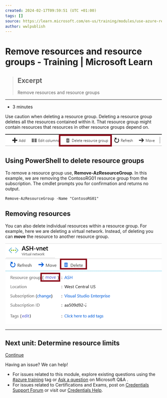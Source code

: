 ```yaml
---
created: 2024-02-17T09:59:51 (UTC +01:00)
tags: []
source: https://learn.microsoft.com/en-us/training/modules/use-azure-resource-manager/7-remove-resources-groups
author: wwlpublish
---
```


# Remove resources and resource groups - Training | Microsoft Learn

> ## Excerpt
> Remove resources and resource groups

---
-   3 minutes

Use caution when deleting a resource group. Deleting a resource group deletes all the resources contained within it. That resource group might contain resources that resources in other resource groups depend on.

![Screenshot showing the Delete resource group button (highlighted) in the portal.](Remove%20resources%20and%20resource%20groups%20-%20Training%20%20Microsoft%20Learn/delete-resource-groups-53e65483.png)

## Using PowerShell to delete resource groups

To remove a resource group use, **Remove-AzResourceGroup**. In this example, we are removing the ContosoRG01 resource group from the subscription. The cmdlet prompts you for confirmation and returns no output.

```
Remove-AzResourceGroup -Name "ContosoRG01"

```

## Removing resources

You can also delete individual resources within a resource group. For example, here we are deleting a virtual network. Instead, of deleting you can **move** the resource to another resource group.

![Screenshot from the portal of the route table page, with the Delete button highlighted to show you can delete an individual resource within a resource group.](Remove%20resources%20and%20resource%20groups%20-%20Training%20%20Microsoft%20Learn/delete-resources-7ac5596a.png)

___

## Next unit: Determine resource limits

[Continue](https://learn.microsoft.com/en-us/training/modules/use-azure-resource-manager/8-determine-resource-limits/)

Having an issue? We can help!

-   For issues related to this module, explore existing questions using the [#azure training](https://aka.ms/azure-fundamentals-qna) tag or [Ask a question](https://aka.ms/qnaaztraining) on Microsoft Q&A .
-   For issues related to Certifications and Exams, post on [Credentials Support Forum](https://aka.ms/pilot-certifications-forums) or visit our [Credentials Help](https://aka.ms/pilot-cert-help).
